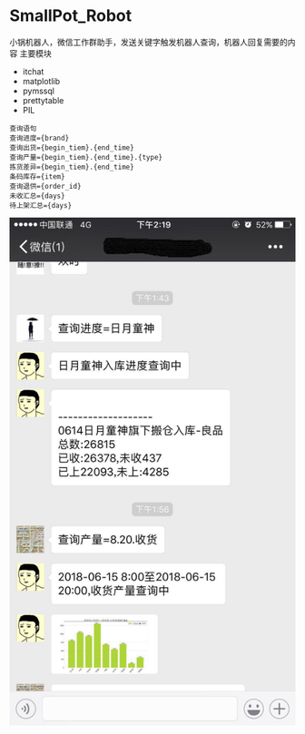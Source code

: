 # SmallPot_Robot
小锅机器人，微信工作群助手，发送关键字触发机器人查询，机器人回复需要的内容
主要模块

- itchat
- matplotlib
- pymssql
- prettytable
- PIL
```
查询语句
查询进度={brand}
查询出货={begin_tiem}.{end_time}
查询产量={begin_tiem}.{end_time}.{type}
拣货差异={begin_tiem}.{end_time}
条码库存={item}
查询退供={order_id}
未收汇总={days} 
待上架汇总={days}
```

![示例图片](https://raw.githubusercontent.com/SmallPotY/SmallPot_Robot/master/Screenshots/20180615141943.jpg)

